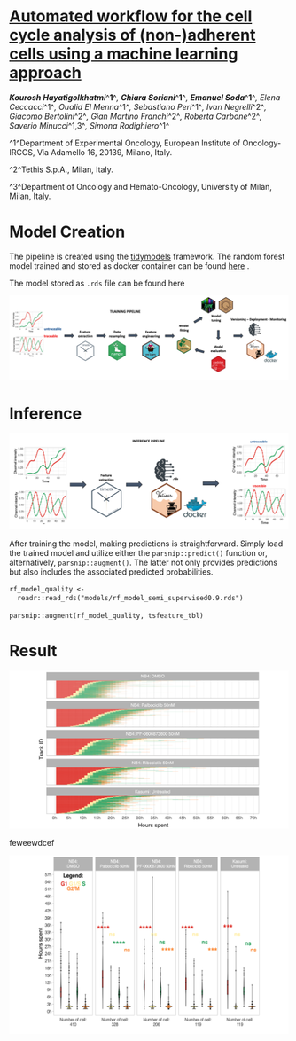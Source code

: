 # [Automated workflow for the cell cycle analysis of (non-)adherent cells using a machine learning approach]()

***Kourosh Hayatigolkhatmi***^**1**^*, **Chiara Soriani***^**1**^*, **Emanuel Soda***^**1**^*, Elena Ceccacci*^1^*, Oualid El Menna*^1^*, Sebastiano Peri*^1^*, Ivan Negrelli*^2^*, Giacomo Bertolini*^2^*, Gian Martino Franchi*^2^*, Roberta Carbone*^2^*, Saverio Minucci*^1,3^*, Simona Rodighiero*^1^

^1^Department of Experimental Oncology, European Institute of Oncology-IRCCS, Via Adamello 16, 20139, Milano, Italy.

^2^Tethis S.p.A., Milan, Italy.

^3^Department of Oncology and Hemato-Oncology, University of Milan, Milan, Italy.

# Model Creation

The pipeline is created using the [tidymodels](https://www.tidymodels.org/) framework. The random forest model trained and stored as docker container can be found [here](https://hub.docker.com/repository/docker/emanuelsoda/rf_semi_sup/general) .

The model stored as `.rds` file can be found here

![The Machine Learning pipeline followed to create the quality model. Using timetk time-series associated features are extracted from the list of manually annotated tracks. A random forest model is then trained to predict whether a track is cycling or not.](images/model_creation.png)

# Inference

![An unannotated track can be fed to the model to predict whether it is cycling or not](images/inference.png)

After training the model, making predictions is straightforward. Simply load the trained model and utilize either the `parsnip::predict()` function or, alternatively, `parsnip::augment()`. The latter not only provides predictions but also includes the associated predicted probabilities.

```         
rf_model_quality <- 
  readr::read_rds("models/rf_model_semi_supervised0.9.rds")
  
parsnip::augment(rf_model_quality, tsfeature_tbl)
```

# Result

![Waterfall plot of the "sorted" and "splitted" cells. Each row corresponds to a cell.](images/result_1.png)

feweewdcef

![Boxplot of the cell phase duration of the first cell cycle. A total of 1116 cells were analysed, obtaining a mean (± SD) cell cycle duration of 24.5 ± 8.5 h.](images/result_2.png)
